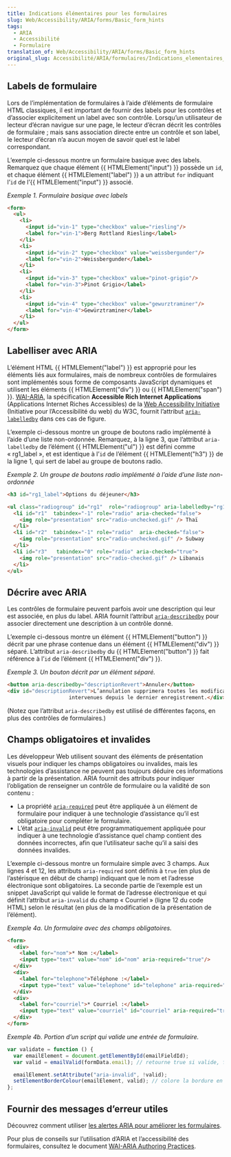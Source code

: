 ```yaml
---
title: Indications élémentaires pour les formulaires
slug: Web/Accessibility/ARIA/forms/Basic_form_hints
tags:
  - ARIA
  - Accessibilité
  - Formulaire
translation_of: Web/Accessibility/ARIA/forms/Basic_form_hints
original_slug: Accessibilité/ARIA/formulaires/Indications_elementaires_pour_les_formulaires
---
```

## Labels de formulaire

Lors de l’implémentation de formulaires à l’aide d’éléments de formulaire HTML classiques, il est important de fournir des labels pour les contrôles et d’associer explicitement un label avec son contrôle. Lorsqu’un utilisateur de lecteur d’écran navigue sur une page, le lecteur d’écran décrit les contrôles de formulaire ; mais sans association directe entre un contrôle et son label, le lecteur d’écran n’a aucun moyen de savoir quel est le label correspondant.

L’exemple ci-dessous montre un formulaire basique avec des labels. Remarquez que chaque élément {{ HTMLElement("input") }} possède un `id`, et chaque élément {{ HTMLElement("label") }} a un attribut `for` indiquant l’`id` de l’{{ HTMLElement("input") }} associé.

_Exemple 1. Formulaire basique avec labels_

```html
<form>
  <ul>
    <li>
      <input id="vin-1" type="checkbox" value="riesling"/>
      <label for="vin-1">Berg Rottland Riesling</label>
    </li>
    <li>
      <input id="vin-2" type="checkbox" value="weissbergunder"/>
      <label for="vin-2">Weissbergunder</label>
    </li>
    <li>
      <input id="vin-3" type="checkbox" value="pinot-grigio"/>
      <label for="vin-3">Pinot Grigio</label>
    </li>
    <li>
      <input id="vin-4" type="checkbox" value="gewurztraminer"/>
      <label for="vin-4">Gewürztraminer</label>
    </li>
  </ul>
</form>
```

## Labelliser avec ARIA

L’élément HTML {{ HTMLElement("label") }} est approprié pour les éléments liés aux formulaires, mais de nombreux contrôles de formulaires sont implémentés sous forme de composants JavaScript dynamiques et utilisent les éléments {{ HTMLElement("div") }} ou {{ HTMLElement("span") }}. [WAI-ARIA](http://www.w3.org/WAI/intro/aria.php), la spécification **Accessible Rich Internet Applications** (Applications Internet Riches Accessibles) de la [Web Accessibility Initiative](http://www.w3.org/WAI/) (Initiative pour l’Accessibilité du web) du W3C, fournit l’attribut [`aria-labelledby`](http://www.w3.org/TR/2010/WD-wai-aria-20100916/states_and_properties#aria-labelledby) dans ces cas de figure.

L’exemple ci-dessous montre un groupe de boutons radio implémenté à l’aide d’une liste non-ordonnée. Remarquez, à la ligne 3, que l’attribut `aria-labelledby` de l’élément {{ HTMLElement("ul") }} est défini comme « rg1_label », et est identique à l’`id` de l’élément {{ HTMLElement("h3") }} de la ligne 1, qui sert de label au groupe de boutons radio.

_Exemple 2. Un groupe de boutons radio implémenté à l’aide d’une liste non-ordonnée_

```html
<h3 id="rg1_label">Options du déjeuner</h3>

<ul class="radiogroup" id="rg1"  role="radiogroup" aria-labelledby="rg1_label">
  <li id="r1"  tabindex="-1" role="radio" aria-checked="false">
    <img role="presentation" src="radio-unchecked.gif" /> Thaï
  </li>
  <li id="r2"  tabindex="-1" role="radio"  aria-checked="false">
    <img role="presentation" src="radio-unchecked.gif" /> Subway
  </li>
  <li id="r3"   tabindex="0" role="radio" aria-checked="true">
    <img role="presentation" src="radio-checked.gif" /> Libanais
  </li>
</ul>
```

## Décrire avec ARIA

Les contrôles de formulaire peuvent parfois avoir une description qui leur est associée, en plus du label. ARIA fournit l’attribut [`aria-describedby`](http://www.w3.org/TR/2010/WD-wai-aria-20100916/states_and_properties#aria-describedby) pour associer directement une description à un contrôle donné.

L’exemple ci-dessous montre un élément {{ HTMLElement("button") }} décrit par une phrase contenue dans un élément {{ HTMLElement("div") }} séparé. L’attribut `aria-describedby` du {{ HTMLElement("button") }} fait référence à l’`id` de l’élément {{ HTMLElement("div") }}.

_Exemple 3. Un bouton décrit par un élément séparé._

```html
<button aria-describedby="descriptionRevert">Annuler</button>
<div id="descriptionRevert">L’annulation supprimera toutes les modifications
                    intervenues depuis le dernier enregistrement.</div>
```

(Notez que l’attribut `aria-describedby` est utilisé de différentes façons, en plus des contrôles de formulaires.)

## Champs obligatoires et invalides

Les développeur Web utilisent souvant des éléments de présentation visuels pour indiquer les champs obligatoires ou invalides, mais les technologies d’assistance ne peuvent pas toujours déduire ces informations à partir de la présentation. ARIA fournit des attributs pour indiquer l’obligation de renseigner un contrôle de formulaire ou la validité de son contenu :

- La propriété [`aria-required`](http://www.w3.org/TR/2010/WD-wai-aria-20100916/states_and_properties#aria-required) peut être appliquée à un élément de formulaire pour indiquer à une technologie d’assistance qu’il est obligatoire pour compléter le formulaire.
- L’état [`aria-invalid`](http://www.w3.org/TR/2010/WD-wai-aria-20100916/states_and_properties#aria-invalid) peut être programmatiquement appliquée pour indiquer à une technologie d’assistance quel champ contient des données incorrectes, afin que l’utilisateur sache qu’il a saisi des données invalides.

L’exemple ci-dessous montre un formulaire simple avec 3 champs. Aux lignes 4 et 12, les attributs `aria-required` sont définis à `true` (en plus de l’astérisque en début de champ) indiquant que le nom et l’adresse électronique sont obligatoires. La seconde partie de l’exemple est un snippet JavaScript qui valide le format de l’adresse électronique et qui définit l’attribut `aria-invalid` du champ « Courriel » (ligne 12 du code HTML) selon le résultat (en plus de la modification de la présentation de l’élément).

_Exemple 4a. Un formulaire avec des champs obligatoires._

```html
<form>
  <div>
    <label for="nom">* Nom :</label>
    <input type="text" value="nom" id="nom" aria-required="true"/>
  </div>
  <div>
    <label for="telephone">Téléphone :</label>
    <input type="text" value="telephone" id="telephone" aria-required="false"/>
  </div>
  <div>
    <label for="courriel">* Courriel :</label>
    <input type="text" value="courriel" id="courriel" aria-required="true"/>
  </div>
</form>
```

_Exemple 4b. Portion d’un script qui valide une entrée de formulaire._

```js
var validate = function () {
  var emailElement = document.getElementById(emailFieldId);
  var valid = emailValid(formData.email); // retourne true si valide, false dans le cas contraire

  emailElement.setAttribute("aria-invalid", !valid);
  setElementBorderColour(emailElement, valid); // colore la bordure en rouge sur le second argument est false
};
```

## Fournir des messages d’erreur utiles

Découvrez comment utiliser [les alertes ARIA pour améliorer les formulaires](/fr/docs/Accessibilité/ARIA/formulaires/Alertes).

Pour plus de conseils sur l’utilisation d’ARIA et l’accessibilité des formulaires, consultez le document [WAI-ARIA Authoring Practices](http://www.w3.org/TR/wai-aria-practices/).
